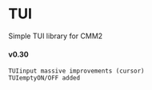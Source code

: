# TUI
 Simple TUI library for CMM2

#### v0.30
	TUIinput massive improvements (cursor)
	TUIemptyON/OFF added
